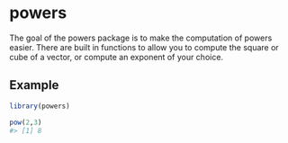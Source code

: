 powers
======

The goal of the powers package is to make the computation of powers easier. There are built in functions to allow you to compute the square or cube of a vector, or compute an exponent of your choice.

Example
-------

``` r
library(powers)

pow(2,3)
#> [1] 8
```
